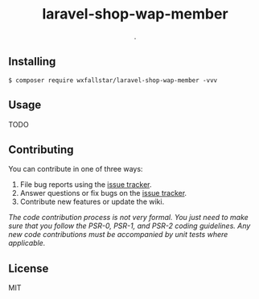 <h1 align="center"> laravel-shop-wap-member </h1>

<p align="center"> .</p>


## Installing

```shell
$ composer require wxfallstar/laravel-shop-wap-member -vvv
```

## Usage

TODO

## Contributing

You can contribute in one of three ways:

1. File bug reports using the [issue tracker](https://github.com/wxfallstar/laravel-shop-wap-member/issues).
2. Answer questions or fix bugs on the [issue tracker](https://github.com/wxfallstar/laravel-shop-wap-member/issues).
3. Contribute new features or update the wiki.

_The code contribution process is not very formal. You just need to make sure that you follow the PSR-0, PSR-1, and PSR-2 coding guidelines. Any new code contributions must be accompanied by unit tests where applicable._

## License

MIT